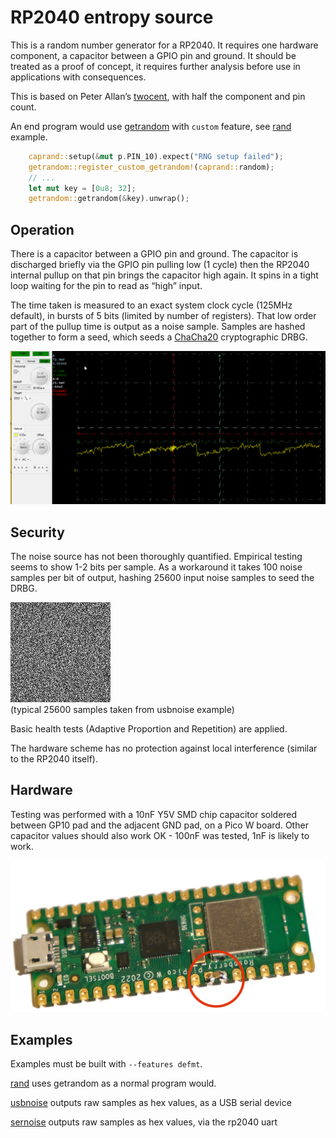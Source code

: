 # RP2040 entropy source

This is a random number generator for a RP2040. It requires one hardware component,
a capacitor between a GPIO pin and ground. It should be treated as a proof of concept,
it requires further analysis before use in applications with consequences.

This is based on Peter Allan’s [twocent](https://github.com/alwynallan/twocents), with
half the component and pin count.

An end program would use [getrandom](https://docs.rs/getrandom) with `custom` feature,
see [rand](examples/rand.rs) example.

```rust
    caprand::setup(&mut p.PIN_10).expect("RNG setup failed");
    getrandom::register_custom_getrandom!(caprand::random);
    // ...
    let mut key = [0u8; 32];
    getrandom::getrandom(&key).unwrap();
```

## Operation

There is a capacitor between a GPIO pin and ground.
The capacitor is discharged briefly via the GPIO pin pulling low (1 cycle)
then the RP2040 internal pullup on that pin brings the capacitor high again.
It spins in a tight loop waiting for the pin to read as “high” input.

The time taken is measured to an exact system clock cycle (125MHz default), in
bursts of 5 bits (limited by number of registers).  That low order part of the
pullup time is output as a noise sample. Samples are hashed together
to form a seed, which seeds a [ChaCha20](https://docs.rs/rand_chacha/latest/rand_chacha/struct.ChaCha20Rng.html)
cryptographic DRBG.

![Oscilloscope capture](docs/50MS-50mv.png)

## Security

The noise source has not been thoroughly quantified. Empirical testing seems
to show 1-2 bits per sample. As a workaround it takes 100 noise samples per bit of output,
hashing 25600 input noise samples to seed the DRBG.

![A 160x160 random square](docs/25600.png)  
(typical 25600 samples taken from usbnoise example)

Basic health tests (Adaptive Proportion and Repetition) are applied.

The hardware scheme has no protection against local interference (similar to the RP2040 itself).

## Hardware

Testing was performed with a 10nF Y5V SMD chip capacitor soldered between
GP10 pad and the adjacent GND pad, on a Pico W board.
Other capacitor values should also work OK - 100nF was tested, 1nF is likely to work.

![RP Pico with capacitor](docs/pico-cap.jpeg)

## Examples

Examples must be built with `--features defmt`.

[rand](examples/rand.rs) uses getrandom as a normal program would.

[usbnoise](examples/usbnoise.rs) outputs raw samples as hex values, as a USB serial device

[sernoise](examples/sernoise.rs) outputs raw samples as hex values, via the rp2040 uart

